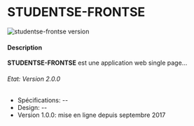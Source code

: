 # STUDENTSE-FRONTSE 
![studentse-frontse version](https://img.shields.io/badge/studentse--frontse-v2.0.0-brightgreen.svg)

#### Description
**STUDENTSE-FRONTSE** est une application web single page... 

######  Etat: Version 2.0.0
- Spécifications: --
- Design: --
- Version 1.0.0:  mise en ligne depuis septembre 2017 
